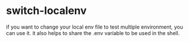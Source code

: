 # switch-localenv
if you want to change your local env file to test multiple environment, you can use it. it also helps to share the .env variable to be used in the shell.

